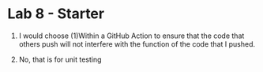 # Lab 8 - Starter
1) I would choose (1)Within a GitHub Action to ensure that the code that others push will not interfere with the function of the code that I pushed. 


2) No, that is for unit testing



